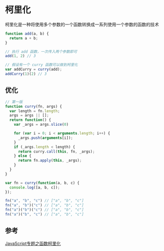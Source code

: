 # 柯里化
柯里化是一种将使用多个参数的一个函数转换成一系列使用一个参数的函数的技术

```javascript
function add(a, b) {
  return a + b;
}

// 执行 add 函数，一次传入两个参数即可
add(1, 2) // 3

// 假设有一个 curry 函数可以做到柯里化
var addCurry = curry(add);
addCurry(1)(2) // 3
```

## 优化
```javascript
// 第一版
function curry(fn, args) {
  var length = fn.length;
  args = args || [];
  return function() {
    var _args = args.slice(0)

    for (var i = 0; i < arguments.length; i++) {
      _args.push(arguments[i]);
    }
    if (_args.length < length) {
      return curry.call(this, fn, _args);
    } else {
      return fn.apply(this, _args);
    }
  }
}

var fn = curry(function(a, b, c) {
  console.log([a, b, c]);
});

fn("a", "b", "c") // ["a", "b", "c"]
fn("a", "b")("c") // ["a", "b", "c"]
fn("a")("b")("c") // ["a", "b", "c"]
fn("a")("b", "c") // ["a", "b", "c"]
```

## 参考
[JavaScript专题之函数柯里化](https://github.com/mqyqingfeng/Blog/issues/42)
